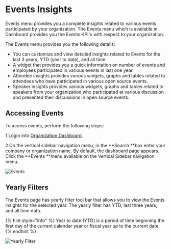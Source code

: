 # Events Insights

Events menu provides you a complete insights related to various events participated by your organization. The Events menu which is available in Dashboard provides you the Events KPI's with respect to your organization.

The Events menu provides you the following details:

* You can customize and view detailed insights related to Events for the last 3 years, YTD (year to date), and all time. 
* A widget that provides you a quick information on number of events and employees participated in various events in last one year.  
* Attendee insights provides various widgets, graphs and tables related to attendees who have participated in various open source events. 
* Speaker insights provides various widgets, graphs and tables related to speakers from your organization who participated at various discussion and presented their discussions in open source events.

## Accessing Events

To access events, perform the following steps:

1.Login into [Organization Dashboard](https://organization.v2.lfx.linuxfoundation.org). 

2.On the vertical sidebar navigation menu, in the **Search **box enter your company or organization name. By default, the dashboard page appears. Click the **Events **menu available on the Vertical Sidebar navigation menu. 

![Events](https://files.gitbook.com/v0/b/gitbook-28427.appspot.com/o/assets%2F-MgAESFs0H7zYsmTgcOZ%2F-MgvS33TuQqsZGEexBph%2F-MgvShJFQeX-iueC6voF%2FEvents_Main.png?alt=media\&token=f73b0234-e369-48f3-949f-5c2ba841518c)

## Yearly Filters 

The Events page has yearly filter tool bar that allows you to view the Events insights for the selected year. The yearly filter has YTD, last three years, and all time data.

{% hint style="info" %}
Year to date (YTD) is a period of time beginning the first day of the current calendar year or fiscal year up to the current date.
{% endhint %}

![Yearly Filter](https://files.gitbook.com/v0/b/gitbook-28427.appspot.com/o/assets%2F-MgAESFs0H7zYsmTgcOZ%2F-MgvS33TuQqsZGEexBph%2F-MgvTVfRFjRVSbTRnDHZ%2FEvents_Yearly.gif?alt=media\&token=a2fd443a-b03f-4a6c-9968-2ac0d22f5f7a)
